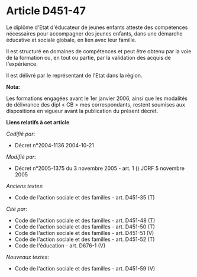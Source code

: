 # Article D451-47

Le diplôme d'Etat d'éducateur de jeunes enfants atteste des compétences nécessaires pour accompagner des jeunes enfants, dans
une démarche éducative et sociale globale, en lien avec leur famille.

Il est structuré en domaines de compétences et peut être obtenu par la voie de la formation ou, en tout ou partie, par la
validation des acquis de l'expérience.

Il est délivré par le représentant de l'Etat dans la région.

**Nota:**

Les formations engagées avant le 1er janvier 2006, ainsi que les modalités de délivrance des dipl < CB > mes correspondants,
restent soumises aux dispositions en vigueur avant la publication du présent décret.

**Liens relatifs à cet article**

_Codifié par_:

  - Décret n°2004-1136 2004-10-21

_Modifié par_:

  - Décret n°2005-1375 du 3 novembre 2005 - art. 1 () JORF 5 novembre 2005

_Anciens textes_:

  - Code de l'action sociale et des familles - art. D451-35 (T)

_Cité par_:

  - Code de l'action sociale et des familles - art. D451-48 (T)
  - Code de l'action sociale et des familles - art. D451-50 (T)
  - Code de l'action sociale et des familles - art. D451-51 (V)
  - Code de l'action sociale et des familles - art. D451-52 (T)
  - Code de l'éducation - art. D676-1 (V)

_Nouveaux textes_:

  - Code de l'action sociale et des familles - art. D451-59 (V)
